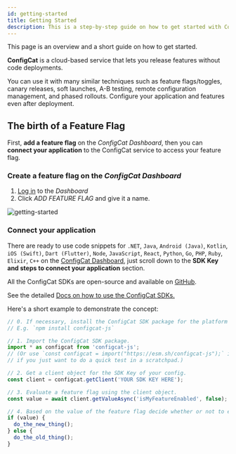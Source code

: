 ```yaml
---
id: getting-started
title: Getting Started
description: This is a step-by-step guide on how to get started with ConfigCat feature flags and on how to implement feature flags in an application.
---
```


This page is an overview and a short guide on how to get started.

**ConfigCat** is a cloud-based service that lets you release features without code deployments.

You can use it with many similar techniques such as feature flags/toggles, canary releases, soft launches, A-B testing, remote configuration management, and phased rollouts. Configure your application and features even after deployment.

## The birth of a Feature Flag

First, **add a feature flag** on the _ConfigCat Dashboard_,
then you can **connect your application** to the ConfigCat service to access your feature flag.

### Create a feature flag on the _ConfigCat Dashboard_

1. <a href="https://app.configcat.com/auth/login" target="_blank">Log in</a> to the _Dashboard_
2. Click _ADD FEATURE FLAG_ and give it a name.

<img src="/docs/assets/getting-started-1.png" className="zoomable" alt="getting-started" />

### Connect your application

There are ready to use code snippets for `.NET`, `Java`, `Android (Java)`, `Kotlin`, `iOS (Swift)`, `Dart (Flutter)`, `Node`, `JavaScript`, `React`, `Python`, `Go`, `PHP`, `Ruby`, `Elixir`, `C++` on the <a href="https://app.configcat.com" target="_blank">ConfigCat Dashboard</a>, just scroll down to the **SDK Key and steps to connect your application** section.

All the ConfigCat SDKs are open-source and available on <a href="https://github.com/configcat" target="_blank">GitHub</a>.

See the detailed [Docs on how to use the ConfigCat SDKs.](/sdk-reference/overview.md)

Here's a short example to demonstrate the concept:

```js
// 0. If necessary, install the ConfigCat SDK package for the platform you use.
// E.g. `npm install configcat-js`

// 1. Import the ConfigCat SDK package.
import * as configcat from 'configcat-js';
// (Or use `const configcat = import("https://esm.sh/configcat-js");` instead
// if you just want to do a quick test in a scratchpad.)

// 2. Get a client object for the SDK Key of your config.
const client = configcat.getClient('YOUR SDK KEY HERE');

// 3. Evaluate a feature flag using the client object.
const value = await client.getValueAsync('isMyFeatureEnabled', false);

// 4. Based on the value of the feature flag decide whether or not to enable the related feature.
if (value) {
  do_the_new_thing();
} else {
  do_the_old_thing();
}
```

